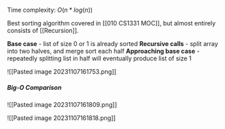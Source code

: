 Time complexity: $O(n*log(n))$

Best sorting algorithm covered in [[010 CS1331 MOC]], but almost entirely consists of [[Recursion]].

**Base case** - list of size 0 or 1 is already sorted
**Recursive calls** - split array into two halves, and merge sort each half
**Approaching base case** - repeatedly splitting list in half will eventually produce list of size 1

![[Pasted image 20231107161753.png]]

##### Big-O Comparison
![[Pasted image 20231107161809.png]]

![[Pasted image 20231107161818.png]]